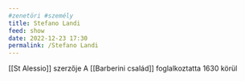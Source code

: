 ```yaml
---
#zenetöri #személy
title: Stefano Landi
feed: show
date: 2022-12-23 17:30
permalink: /Stefano Landi
---
```


[[St Alessio]] szerzője
A [[Barberini család]] foglalkoztatta 1630 körül
